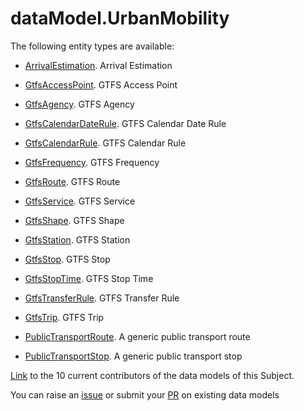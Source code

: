 # dataModel.UrbanMobility

The following entity types are available:
- [ArrivalEstimation](https://github.com/smart-data-models/dataModel.UrbanMobility/blob/master/ArrivalEstimation/README.md). Arrival Estimation

- [GtfsAccessPoint](https://github.com/smart-data-models/dataModel.UrbanMobility/blob/master/GtfsAccessPoint/README.md). GTFS Access Point

- [GtfsAgency](https://github.com/smart-data-models/dataModel.UrbanMobility/blob/master/GtfsAgency/README.md). GTFS Agency

- [GtfsCalendarDateRule](https://github.com/smart-data-models/dataModel.UrbanMobility/blob/master/GtfsCalendarDateRule/README.md). GTFS Calendar Date Rule

- [GtfsCalendarRule](https://github.com/smart-data-models/dataModel.UrbanMobility/blob/master/GtfsCalendarRule/README.md). GTFS Calendar Rule

- [GtfsFrequency](https://github.com/smart-data-models/dataModel.UrbanMobility/blob/master/GtfsFrequency/README.md). GTFS Frequency

- [GtfsRoute](https://github.com/smart-data-models/dataModel.UrbanMobility/blob/master/GtfsRoute/README.md). GTFS Route

- [GtfsService](https://github.com/smart-data-models/dataModel.UrbanMobility/blob/master/GtfsService/README.md). GTFS Service

- [GtfsShape](https://github.com/smart-data-models/dataModel.UrbanMobility/blob/master/GtfsShape/README.md). GTFS Shape

- [GtfsStation](https://github.com/smart-data-models/dataModel.UrbanMobility/blob/master/GtfsStation/README.md). GTFS Station

- [GtfsStop](https://github.com/smart-data-models/dataModel.UrbanMobility/blob/master/GtfsStop/README.md). GTFS Stop

- [GtfsStopTime](https://github.com/smart-data-models/dataModel.UrbanMobility/blob/master/GtfsStopTime/README.md). GTFS Stop Time

- [GtfsTransferRule](https://github.com/smart-data-models/dataModel.UrbanMobility/blob/master/GtfsTransferRule/README.md). GTFS Transfer Rule

- [GtfsTrip](https://github.com/smart-data-models/dataModel.UrbanMobility/blob/master/GtfsTrip/README.md). GTFS Trip

- [PublicTransportRoute](https://github.com/smart-data-models/dataModel.UrbanMobility/blob/master/PublicTransportRoute/README.md). A generic public transport route

- [PublicTransportStop](https://github.com/smart-data-models/dataModel.UrbanMobility/blob/master/PublicTransportStop/README.md). A generic public transport stop


[Link](https://smart-data-models.github.io/dataModel.UrbanMobility//CONTRIBUTORS.yaml) to the 10 current contributors of the data models of this Subject.

You can raise an [issue](https://github.com/smart-data-models/dataModel.UrbanMobility/issues) or submit your [PR](https://github.com/smart-data-models/dataModel.UrbanMobility/pulls) on existing data models



